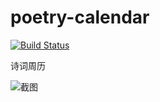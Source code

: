 poetry-calendar
===============

[![Build Status](https://travis-ci.org/chinese-poetry/poetry-calendar.svg?branch=master)](https://travis-ci.org/chinese-poetry/poetry-calendar/)

诗词周历

![截图](https://raw.githubusercontent.com/jackeyGao/poetry-calendar/master/poetry-calendar-responsive.png)
